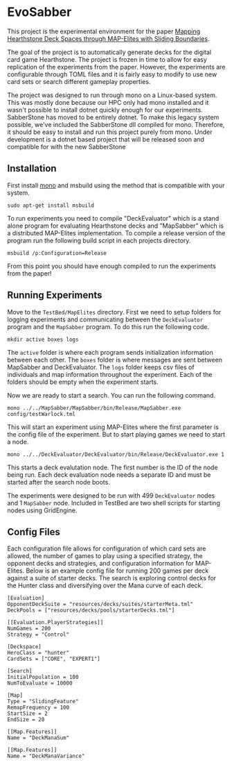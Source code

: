 # EvoSabber

This project is the experimental environment for the paper [Mapping Hearthstone Deck Spaces through MAP-Elites with Sliding Boundaries](https://arxiv.org/abs/1904.10656).

The goal of the project is to automatically generate decks for the digital card game Hearthstone. The project is frozen in time to allow for easy replication of the experiments from the paper. However, the experiments are configurable through TOML files and it is fairly easy to modify to use new card sets or search different gameplay properties.

The project was designed to run through mono on a Linux-based system. This was mostly done because our HPC only had mono installed and it wasn't possible to install dotnet quickly enough for our experiments. SabberStone has moved to be entirely dotnet. To make this legacy system possible, we've included the SabberStone dll compiled for mono. Therefore, it should be easy to install and run this project purely from mono. Under development is a dotnet based project that will be released soon and compatible for with the new SabberStone

## Installation

First install [mono](https://www.mono-project.com/download/stable/) and msbuild using the method that is compatible with your system.

```
sudo apt-get install msbuild
```

To run experiments you need to compile "DeckEvaluator" which is a stand alone program for evaluating Hearthstone decks and "MapSabber" which is a distributed MAP-Elites implementation. To compile a release version of the program run the following build script in each projects directory.

```
msbuild /p:Configuration=Release
```

From this point you should have enough compiled to run the experiments from the paper!

## Running Experiments

Move to the `TestBed/MapElites` directory. First we need to setup folders for logging experiments and communicating between the `DeckEvaluator` program and the `MapSabber` program. To do this run the following code.

```
mkdir active boxes logs
```

The `active` folder is where each program sends initialization information between each other. The `boxes` folder is where messages are sent between MapSabber and DeckEvaluator. The `logs` folder keeps csv files of individuals and map information throughout the experiment. Each of the folders should be empty when the experiment starts. 

Now we are ready to start a search. You can run the following command.

```
mono ../../MapSabber/MapSabber/bin/Release/MapSabber.exe config/testWarlock.tml
```

This will start an experiment using MAP-Elites where the first parameter is the config file of the experiment. But to start playing games we need to start a node.

```
mono ../../DeckEvaluator/DeckEvaluator/bin/Release/DeckEvaluator.exe 1
```

This starts a deck evalutation node. The first number is the ID of the node being run. Each deck evaluation node needs a separate ID and must be started after the search node boots.

The experiments were designed to be run with 499 `DeckEvaluator` nodes and 1 `MapSabber` node. Included in TestBed are two shell scripts for starting nodes using GridEngine.

## Config Files
Each configuration file allows for configuration of which card sets are allowed, the number of games to play using a specified strategy, the opponent decks and strategies, and configuration information for MAP-Elites. Below is an example config file for running 200 games per deck against a suite of starter decks. The search is exploring control decks for the Hunter class and diversifying over the Mana curve of each deck.

```
[Evaluation]
OpponentDeckSuite = "resources/decks/suites/starterMeta.tml"
DeckPools = ["resources/decks/pools/starterDecks.tml"]

[[Evaluation.PlayerStrategies]]
NumGames = 200
Strategy = "Control"

[Deckspace]
HeroClass = "hunter"
CardSets = ["CORE", "EXPERT1"]

[Search]
InitialPopulation = 100
NumToEvaluate = 10000

[Map]
Type = "SlidingFeature"
RemapFrequency = 100
StartSize = 2
EndSize = 20

[[Map.Features]]
Name = "DeckManaSum"

[[Map.Features]]
Name = "DeckManaVariance"
```
